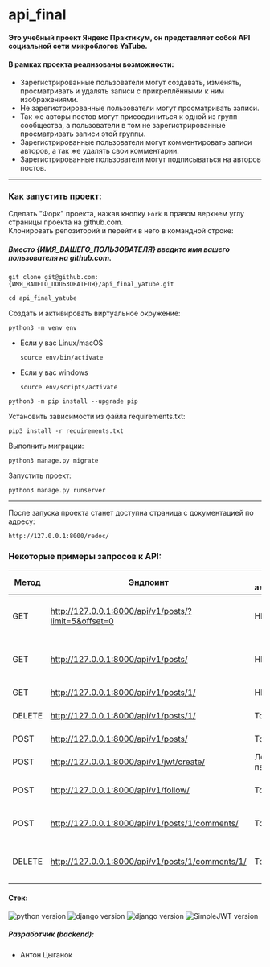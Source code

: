 # api_final
#### Это учебный проект Яндекс Практикум, он представляет собой API социальной сети микроблогов YaTube. 
#### В рамках проекта реализованы возможности:
- Зарегистрированные пользователи могут создавать, изменять, просматривать и удалять записи с прикреплёнными к ним изображениями.
- Не зарегистрированные пользователи могут просматривать записи.
- Так же авторы постов могут присоединиться к одной из групп сообщества, а пользователи в том не зарегистрированные просматривать записи этой группы.
- Зарегистрированные пользователи могут комментировать записи авторов, а так же удалять свои комментарии.
- Зарегистрированные пользователи могут подписываться на авторов постов.
---
### Как запустить проект:
Сделать "Форк" проекта,
нажав кнопку ```Fork``` в правом верхнем углу страницы проекта на github.com.
<br>Клонировать репозиторий и перейти в него в командной строке:
##### Вместо {ИМЯ_ВАШЕГО_ПОЛЬЗОВАТЕЛЯ} введите имя вашего пользователя на github.com.
```
git clone git@github.com:{ИМЯ_ВАШЕГО_ПОЛЬЗОВАТЕЛЯ}/api_final_yatube.git
```

```
cd api_final_yatube
```

Cоздать и активировать виртуальное окружение:

```
python3 -m venv env
```

- Если у вас Linux/macOS

    ```
    source env/bin/activate
    ```

- Если у вас windows

    ```
    source env/scripts/activate
    ```

```
python3 -m pip install --upgrade pip
```

Установить зависимости из файла requirements.txt:

```
pip3 install -r requirements.txt
```

Выполнить миграции:

```
python3 manage.py migrate
```

Запустить проект:

```
python3 manage.py runserver
```
---
После запуска проекта станет доступна страница с документацией по адресу:
```
http://127.0.0.1:8000/redoc/
```
### Некоторые примеры запросов к API:
| Метод | Эндпоинт                                              | Тип авторизации | Описание                              |
| ----- |-------------------------------------------------------|-----------------|---------------------------------------|
| GET | http://127.0.0.1:8000/api/v1/posts/?limit=5&offset=0  | НЕТ             | Получение списка постов с пагинацией  |
| GET | http://127.0.0.1:8000/api/v1/posts/ | НЕТ             | Получение списка постов без пагинации |
| GET | http://127.0.0.1:8000/api/v1/posts/1/ | НЕТ             | Получение поста c ID 1                |
| DELETE | http://127.0.0.1:8000/api/v1/posts/1/ | Токен           | Удаление поста с ID 1                 |
| POST | http://127.0.0.1:8000/api/v1/posts/ | Токен           | Добавление поста |
| POST | http://127.0.0.1:8000/api/v1/jwt/create/ | Логин и пароль  | Получение токенов |
| POST | http://127.0.0.1:8000/api/v1/follow/ | Токен           | Подписка на другого пользователя |
| POST | http://127.0.0.1:8000/api/v1/posts/1/comments/ | Токен           | Добавление комментария к посту с ID 1 |
| DELETE| http://127.0.0.1:8000/api/v1/posts/1/comments/1/ | Токен           | Удаление к посту с ID 1 комментария с ID 1 |

#### Стек:
![python version](https://img.shields.io/badge/Python-3.7.9-gold?style=flat-square&logo=python) ![django version](https://img.shields.io/badge/Django-2.2.16-purple?style=flat-square&logo=django) ![django version](https://img.shields.io/badge/Django%20REST%20Framework-%203.12.4-purple?style=flat-square&logo=django) ![SimpleJWT version](https://img.shields.io/badge/SimpleJWT-4.7.2-magenta?style=flat-square)

##### Разработчик (backend):
- Антон Цыганок